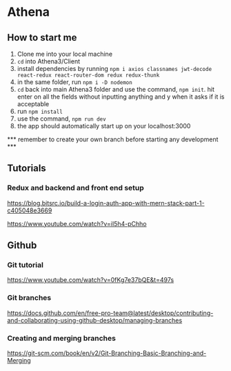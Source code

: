 # Athena

## How to start me
1. Clone me into your local machine
2. `cd` into Athena3/Client
3. install dependencies by running `npm i axios classnames jwt-decode react-redux react-router-dom redux redux-thunk`
4. in the same folder, run `npm i -D nodemon`
5. `cd` back into main Athena3 folder and use the command, `npm init`. hit enter on all the fields without inputting anything and y when it asks if it is acceptable
6. run `npm install`
4. use the command, `npm run dev`
5. the app should automatically start up on your localhost:3000

*** remember to create your own branch before starting any development ***

## Tutorials

### Redux and backend and front end setup
https://blog.bitsrc.io/build-a-login-auth-app-with-mern-stack-part-1-c405048e3669

https://www.youtube.com/watch?v=iI5h4-pChho

## Github

### Git tutorial
https://www.youtube.com/watch?v=0fKg7e37bQE&t=497s

### Git branches
https://docs.github.com/en/free-pro-team@latest/desktop/contributing-and-collaborating-using-github-desktop/managing-branches

### Creating and merging branches
https://git-scm.com/book/en/v2/Git-Branching-Basic-Branching-and-Merging
